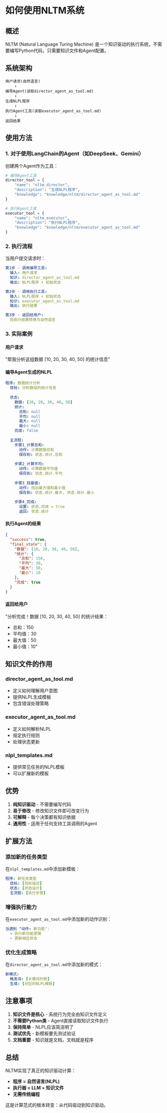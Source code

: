 # 如何使用NLTM系统

## 概述
NLTM (Natural Language Turing Machine) 是一个知识驱动的执行系统，不需要编写Python代码，只需要知识文件和Agent配置。

## 系统架构

```
用户请求(自然语言)
    ↓
编导Agent(读取director_agent_as_tool.md)
    ↓
生成NLPL程序
    ↓
执行Agent工具(读取executor_agent_as_tool.md)
    ↓
返回结果
```

## 使用方法

### 1. 对于使用LangChain的Agent（如DeepSeek、Gemini）

创建两个Agent作为工具：

```python
# 编导Agent工具
director_tool = {
    "name": "nltm_director",
    "description": "生成NLPL程序",
    "knowledge": "knowledge/nltm/director_agent_as_tool.md"
}

# 执行Agent工具
executor_tool = {
    "name": "nltm_executor", 
    "description": "执行NLPL程序",
    "knowledge": "knowledge/nltm/executor_agent_as_tool.md"
}
```

### 2. 执行流程

当用户提交请求时：

```yaml
第1步 - 调用编导工具:
  输入: 用户请求
  知识: director_agent_as_tool.md
  输出: NLPL程序 + 初始状态

第2步 - 调用执行工具:
  输入: NLPL程序 + 初始状态
  知识: executor_agent_as_tool.md
  输出: 执行结果

第3步 - 返回给用户:
  将执行结果转换为自然语言
```

### 3. 实际案例

#### 用户请求
"帮我分析这组数据 [10, 20, 30, 40, 50] 的统计信息"

#### 编导Agent生成的NLPL
```yaml
程序: 数据统计分析
  目标: 分析数组的统计信息
  
  状态:
    数据: [10, 20, 30, 40, 50]
    统计:
      总和: null
      平均: null
      最大: null
      最小: null
    完成: false
    
  主流程:
    步骤1_计算总和:
      动作: 计算数据总和
      保存到: 状态.统计.总和
      
    步骤2_计算平均:
      动作: 计算数据平均值
      保存到: 状态.统计.平均
      
    步骤3_找最值:
      动作: 找出最大值和最小值
      保存到: 状态.统计.最大, 状态.统计.最小
      
    步骤4_完成:
      设置: 状态.完成 = true
      返回: 状态.统计
```

#### 执行Agent的结果
```json
{
  "success": true,
  "final_state": {
    "数据": [10, 20, 30, 40, 50],
    "统计": {
      "总和": 150,
      "平均": 30,
      "最大": 50,
      "最小": 10
    },
    "完成": true
  }
}
```

#### 返回给用户
"分析完成！数据 [10, 20, 30, 40, 50] 的统计结果：
- 总和：150
- 平均值：30
- 最大值：50
- 最小值：10"

## 知识文件的作用

### director_agent_as_tool.md
- 定义如何理解用户意图
- 提供NLPL生成模板
- 包含错误处理策略

### executor_agent_as_tool.md
- 定义如何解析NLPL
- 规定执行规则
- 处理状态更新

### nlpl_templates.md
- 提供常见任务的NLPL模板
- 可以扩展新的模板

## 优势

1. **纯知识驱动** - 不需要编写代码
2. **易于修改** - 修改知识文件即可改变行为
3. **可解释** - 每个决策都有知识依据
4. **通用性** - 适用于任何支持工具调用的Agent

## 扩展方法

### 添加新的任务类型
在`nlpl_templates.md`中添加新模板：
```yaml
程序: 新任务类型
  目标: [目标描述]
  状态: [状态设计]
  主流程: [执行步骤]
```

### 增强执行能力
在`executor_agent_as_tool.md`中添加新的动作识别：
```yaml
当遇到 "动作: 新功能":
  - 执行新功能逻辑
  - 更新相应状态
```

### 优化生成策略
在`director_agent_as_tool.md`中添加新的模式：
```yaml
新模式:
  触发词: [关键词列表]
  生成: [对应的NLPL模板]
```

## 注意事项

1. **知识文件是核心** - 系统行为完全由知识文件定义
2. **不需要Python类** - Agent直接读取知识文件执行
3. **保持简单** - NLPL应该简洁明了
4. **测试优先** - 新模板要先测试验证
5. **文档重要** - 知识就是文档，文档就是程序

## 总结

NLTM实现了真正的知识驱动计算：
- **程序 = 自然语言(NLPL)**
- **执行器 = LLM + 知识文件**
- **无需传统编程**

这是计算范式的根本转变：从代码驱动到知识驱动。